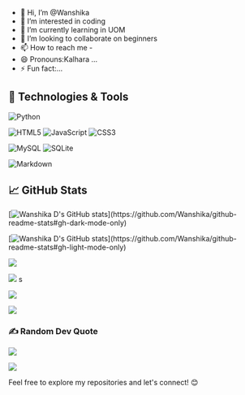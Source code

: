 - 👋 Hi, I’m @Wanshika
- 👀 I’m interested in coding
- 🌱 I’m currently learning in UOM 
- 💞️ I’m looking to collaborate on beginners
- 📫 How to reach me -
- 😄 Pronouns:Kalhara ...
- ⚡ Fun fact:...


## 🔧 Technologies & Tools

![Python](https://img.shields.io/badge/python-3670A0?style=Flat&logo=python&logoColor=ffdd54)

![HTML5](https://img.shields.io/badge/html5-%23E34F26.svg?style=Flat&logo=html5&logoColor=white)
![JavaScript](https://img.shields.io/badge/javascript-%23323330.svg?style=Flat&logo=javascript&logoColor=%23F7DF1E)
![CSS3](https://img.shields.io/badge/css3-%231572B6.svg?style=Flat&logo=css3&logoColor=white)

![MySQL](https://img.shields.io/badge/mysql-%2300f.svg?style=Flat&logo=mysql&logoColor=white)
![SQLite](https://img.shields.io/badge/sqlite-%2307405e.svg?style=Flat&logo=sqlite&logoColor=white)


![Markdown](https://img.shields.io/badge/markdown-%23000000.svg?style=Flat&logo=markdown&logoColor=white)



## 📈 GitHub Stats
[![Wanshika D's GitHub stats](https://github-readme-stats.vercel.app/api?username=Wanshika&show_icons=true&theme=dark&rank_icon=percentile&bg_color=050505&border_color=101010&title_color=2fcced&text_bold=true&show=(reviews,discussions_started,discussions_answered,prs_merged,prs_merged_percentage)&border_radius=20)](https://github.com/Wanshika/github-readme-stats#gh-dark-mode-only)

[![Wanshika D's GitHub stats](https://github-readme-stats.vercel.app/api?username=Wanshika&show_icons=true&theme=light&rank_icon=percentile&text_bold=true&show=(reviews,discussions_started,discussions_answered,prs_merged,prs_merged_percentage)&border_radius=20)](https://github.com/Wanshika/github-readme-stats#gh-light-mode-only)

[![](https://github-readme-stats.vercel.app/api/top-langs/?username=Wanshika&theme=dark&hide_border=false&include_all_commits=true&count_private=false&layout=compact)](https://github.com/Wanshika/github-readme-stats#gh-dark-mode-only)

[![](https://github-readme-stats.vercel.app/api/top-langs/?username=Wanshika&theme=light&hide_border=false&include_all_commits=true&count_private=false&layout=compact)](https://github.com/Wanshika/github-readme-stats#gh-light-mode-only)
s

[![](https://github-readme-streak-stats.herokuapp.com/?user=Wanshika&theme=dark&hide_border=false)](https://github.com/Wanshika/github-readme-stats#gh-dark-mode-only)

[![](https://github-readme-streak-stats.herokuapp.com/?user=Wanshika&theme=light&hide_border=false)](https://github.com/Wanshika/github-readme-stats#gh-light-mode-only)


### ✍️ Random Dev Quote
[![](https://quotes-github-readme.vercel.app/api?type=vetical&theme=dark)](https://github.com/Wanshika/github-readme-stats#gh-dark-mode-only)

[![](https://quotes-github-readme.vercel.app/api?type=vetical&theme=light)](https://github.com/Wanshika/github-readme-stats#gh-light-mode-only)


Feel free to explore my repositories and let's connect! 😊
